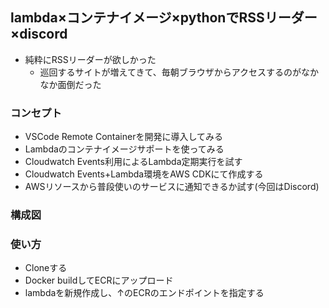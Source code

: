 ## lambda×コンテナイメージ×pythonでRSSリーダー×discord
- 純粋にRSSリーダーが欲しかった
    - 巡回するサイトが増えてきて、毎朝ブラウザからアクセスするのがなかなか面倒だった
### コンセプト
- VSCode Remote Containerを開発に導入してみる
- Lambdaのコンテナイメージサポートを使ってみる
- Cloudwatch Events利用によるLambda定期実行を試す
- Cloudwatch Events+Lambda環境をAWS CDKにて作成する
- AWSリソースから普段使いのサービスに通知できるか試す(今回はDiscord)
### 構成図
### 使い方
- Cloneする
- Docker buildしてECRにアップロード
- lambdaを新規作成し、↑のECRのエンドポイントを指定する
